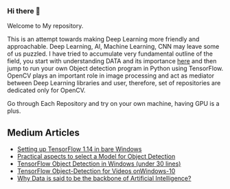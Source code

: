 ### Hi there 👋
Welcome to My repository.

This is an attempt towards making Deep Learning more friendly and approachable. Deep Learning, AI, Machine Learning, CNN may leave some of us puzzled. I have tried to accumulate very fundamental outline of the field, you start with understanding DATA and its importance [here](https://medium.com/datadriveninvestor/why-data-is-said-to-be-the-backbone-of-artificial-intelligence-bde4e1c209ac) and then jump to run your own Object detection program in Python using TensorFlow. OpenCV plays an important role in image processing and act as mediator between Deep Learning libraries and user, therefore, set of repositories are dedicated only for OpenCV. 

Go through Each Repository and try on your own machine, having GPU is a plus.

## Medium Articles
* [Setting up TensorFlow 1.14 in bare Windows](https://medium.com/@deep12vish/setting-up-tensorflow-1-14-in-bare-windows-adc429ab792c)
* [Practical aspects to select a Model for Object Detection](https://medium.com/@deep12vish/practical-aspects-to-select-a-model-for-object-detection-c704055ab325)
* [TensorFlow Object Detection in Windows (under 30 lines)](https://medium.com/@deep12vish/tensorflow-object-detection-in-windows-under-30-lines-d6776586c4ab)
* [TensorFlow Object-Detection for Videos onWindows-10](https://medium.com/@deep12vish/tensorflow-object-detection-for-videos-onwindows-10-1c1a9ffd6cac)
* [Why Data is said to be the backbone of Artificial Intelligence?](https://medium.com/datadriveninvestor/why-data-is-said-to-be-the-backbone-of-artificial-intelligence-bde4e1c209ac)
<!--
**deep28vish/deep28vish** is a ✨ _special_ ✨ repository because its `README.md` (this file) appears on your GitHub profile.

Here are some ideas to get you started:

- 🔭 I’m currently working on ...
- 🌱 I’m currently learning ...
- 👯 I’m looking to collaborate on ...
- 🤔 I’m looking for help with ...
- 💬 Ask me about ...
- 📫 How to reach me: ...
- 😄 Pronouns: ...
- ⚡ Fun fact: ...
-->
